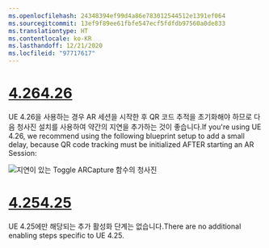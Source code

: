 ```yaml
---
ms.openlocfilehash: 24348394ef99d4a86e783012544512e1391ef064
ms.sourcegitcommit: 13ef9f89ee61fbfe547ecf5fdfdb97560a0de833
ms.translationtype: HT
ms.contentlocale: ko-KR
ms.lasthandoff: 12/21/2020
ms.locfileid: "97717617"
---
```

# <a name="426"></a>[<span data-ttu-id="584a4-101">4.26</span><span class="sxs-lookup"><span data-stu-id="584a4-101">4.26</span></span>](#tab/426)

<span data-ttu-id="584a4-102">UE 4.26을 사용하는 경우 AR 세션을 시작한 후 QR 코드 추적을 초기화해야 하므로 다음 청사진 설치를 사용하여 약간의 지연을 추가하는 것이 좋습니다.</span><span class="sxs-lookup"><span data-stu-id="584a4-102">If you're using UE 4.26, we recommend using the following blueprint setup to add a small delay, because QR code tracking must be initialized AFTER starting an AR Session:</span></span>

![지연이 있는 Toggle ARCapture 함수의 청사진](../images/qr-codes-img-01.png)

# <a name="425"></a>[<span data-ttu-id="584a4-104">4.25</span><span class="sxs-lookup"><span data-stu-id="584a4-104">4.25</span></span>](#tab/425)

<span data-ttu-id="584a4-105">UE 4.25에만 해당되는 추가 활성화 단계는 없습니다.</span><span class="sxs-lookup"><span data-stu-id="584a4-105">There are no additional enabling steps specific to UE 4.25.</span></span>


